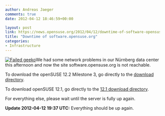 ```yaml
---
author: Andreas Jaeger
comments: true
date: 2012-04-12 18:46:59+00:00

layout: post
link: https://news.opensuse.org/2012/04/12/downtime-of-software-opensuse-org/
title: "Downtime of software.opensuse.org"
categories:
- Infrastructure
---
```

[![Failed geeko](http://en.opensuse.org/images/4/43/Failgeeko.png)](http://en.opensuse.org/openSUSE:Downtime)We had some network problems in our Nürnberg data center this afternoon and now the site software.opensuse.org is not reachable.

To download the openSUSE 12.2 Milestone 3, go directly to the [download directory](http://download.opensuse.org/distribution/12.2-Milestone3/iso/).

To download openSUSE 12.1, go directly to the [12.1 download directory](http://download.opensuse.org/distribution/12.1/).

For everything else, please wait until the server is fully up again.

**Update 2012-04-12 19:37 UTC:** Everything should be up again.		
